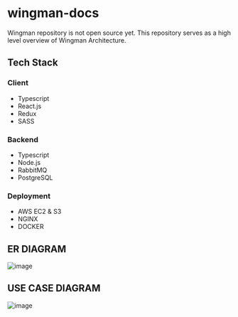 # wingman-docs

Wingman repository is not open source yet. This repository serves as a high level overview of Wingman Architecture.

## Tech Stack

### Client
* Typescript
* React.js
* Redux
* SASS

### Backend
* Typescript
* Node.js
* RabbitMQ
* PostgreSQL

### Deployment
* AWS EC2 & S3
* NGINX
* DOCKER



## ER DIAGRAM

![image](https://user-images.githubusercontent.com/61791315/181877668-cc5e17fe-3456-4dc8-980b-ea7dd8af2b19.png)


## USE CASE DIAGRAM

![image](https://user-images.githubusercontent.com/61791315/181877710-8ea05352-5390-4a0b-9d28-69666ba53e5c.png)
